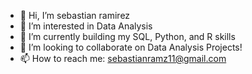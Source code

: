 - 👋 Hi, I’m sebastian ramirez
- 👀 I’m interested in Data Analysis
- 🌱 I’m currently building my SQL, Python, and R skills
- 💞️ I’m looking to collaborate on Data Analysis Projects!
- 📫 How to reach me: sebastianramz11@gmail.com

<!---
sebastianramz/sebastianramz is a ✨ special ✨ repository because its `README.md` (this file) appears on your GitHub profile.
You can click the Preview link to take a look at your changes.
--->
